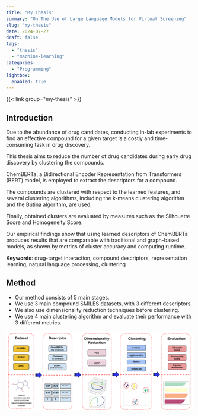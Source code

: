 ```yaml
---
title: "My Thesis"
summary: "On The Use of Large Language Models for Virtual Screening"
slug: "my-thesis"
date: 2024-07-27
draft: false
tags: 
  - "thesis"
  - "machine-learning"
categories: 
  - "Programming"
lightbox:
  enabled: true
---
```


{{< link group="my-thesis" >}}

## Introduction

Due to the abundance of drug candidates, conducting in-lab experiments to find an effective compound for a given target is a costly and time-consuming task in drug discovery. 

This thesis aims to reduce the number of drug candidates during early drug discovery by clustering the compounds. 

ChemBERTa, a Bidirectional Encoder Representation from Transformers (BERT) model, is employed to extract the descriptors for a compound. 

The compounds are clustered with respect to the learned features, and several clustering algorithms, including the k-means clustering algorithm and the Butina algorithm, are used. 

Finally, obtained clusters are evaluated by measures such as the Silhouette Score and Homogeneity Score. 

Our empirical findings show that using learned descriptors of ChemBERTa produces results that are comparable with traditional and graph-based models, as shown by metrics of cluster accuracy and computing runtime.

**Keywords**: drug-target interaction, compound descriptors, representation learning, natural language processing, clustering

## Method

- Our method consists of 5 main stages.
- We use 3 main compound SMILES datasets, with 3 different descriptors.
- We also use dimensionality reduction techniques before clustering.
- We use 4 main clustering algorithm and evaluate their performance with 3 different metrics.

![Thesis.Method](images/ThesisMethod.png)
